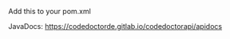 Add this to your pom.xml
<script src="https://gitlab.com/codedoctorde/codedoctorapi/snippets/1926486.js"></script>

JavaDocs: <https://codedoctorde.gitlab.io/codedoctorapi/apidocs>